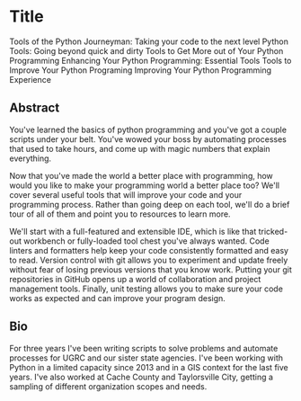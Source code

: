 # Title

Tools of the Python Journeyman: Taking your code to the next level
Python Tools: Going beyond quick and dirty
Tools to Get More out of Your Python Programming
Enhancing Your Python Programming: Essential Tools
Tools to Improve Your Python Programing
Improving Your Python Programming Experience

## Abstract

You've learned the basics of python programming and you've got a couple scripts under your belt. You've wowed your boss by automating processes that used to take hours, and come up with magic numbers that explain everything.

Now that you've made the world a better place with programming, how would you like to make your programming world a better place too? We'll cover several useful tools that will improve your code and your programming process. Rather than going deep on each tool, we'll do a brief tour of all of them and point you to resources to learn more.

We'll start with a full-featured and extensible IDE, which is like that tricked-out workbench or fully-loaded tool chest you've always wanted. Code linters and formatters help keep your code consistently formatted and easy to read. Version control with git allows you to experiment and update freely without fear of losing previous versions that you know work. Putting your git repositories in GitHub opens up a world of collaboration and project management tools. Finally, unit testing allows you to make sure your code works as expected and can improve your program design.

## Bio

For three years I've been writing scripts to solve problems and automate processes for UGRC and our sister state agencies. I've been working with Python in a limited capacity since 2013 and in a GIS context for the last five years. I've also worked at Cache County and Taylorsville City, getting a sampling of different organization scopes and needs.
